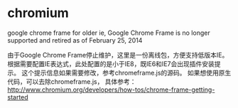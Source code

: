 chromium
========

google chrome frame for older ie, Google Chrome Frame is no longer supported and retired as of February 25, 2014


由于Google Chrome Frame停止维护，这里是一份离线包，方便支持低版本IE。
根据需要配置IE表达式，此处配置的是小于IE8，既IE6和IE7会出现插件安装提示。
这个提示信息如果需要修改，参考chromeframe.js的源码。
如果想使用原生代码，可以去除chromeframe.js，
具体参考：http://www.chromium.org/developers/how-tos/chrome-frame-getting-started